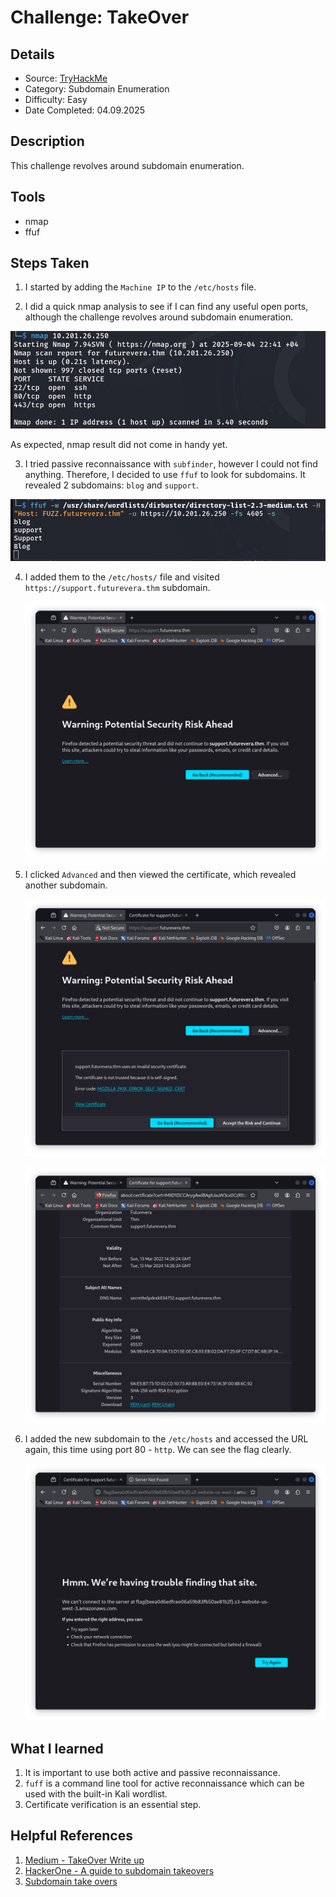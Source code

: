 # Challenge: TakeOver

## Details

- Source: [TryHackMe](https://tryhackme.com/room/takeover)
- Category: Subdomain Enumeration
- Difficulty: Easy
- Date Completed: 04.09.2025


## Description

This challenge revolves around subdomain enumeration.


## Tools

- nmap
- ffuf


 ## Steps Taken

1. I started by adding the `Machine IP` to the `/etc/hosts` file.
   
2. I did a quick nmap analysis to see if I can find any useful open ports, although the challenge revolves around subdomain enumeration.

  ![Nmap output](./Images/01-nmap.png)

As expected, nmap result did not come in handy yet.

3. I tried passive reconnaissance with `subfinder`, however I could not find anything. Therefore, I decided to use `ffuf` to look for subdomains. It revealed 2 subdomains: `blog` and `support`.

  ![fuff output](./Images/01-ffuf.png)

4. I added them to the `/etc/hosts/` file and visited `https://support.futurevera.thm` subdomain.

   ![link](./Images/01-link.png)

5. I clicked `Advanced` and then viewed the certificate, which revealed another subdomain.

   ![View Certificate](./Images/01-view-certificate.png)

   ![Certificate](./Images/01-certificate.png)

6. I added the new subdomain to the `/etc/hosts` and accessed the URL again, this time using port 80 - `http`. We can see the flag clearly.

   ![Flag](./Images/01-flag.png)


## What I learned

1. It is important to use both active and passive reconnaissance.
2. `fuff` is a command line tool for active reconnaissance which can be used with the built-in Kali wordlist.
3. Certificate verification is an essential step.


## Helpful References

1. [Medium - TakeOver Write up](https://medium.com/@blabber_ducky/enumerating-virtual-hosts-during-pentests-tryhackme-takeover-996ab093534b)
2. [HackerOne - A guide to subdomain takeovers](https://www.hackerone.com/blog/guide-subdomain-takeovers-20#enumerating)
3. [Subdomain take overs](https://developer.mozilla.org/en-US/docs/Web/Security/Subdomain_takeovers)
 
